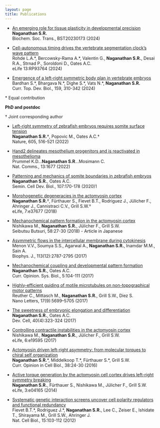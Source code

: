 ```yaml
---
layout: page
title: Publications
---
```


- <a href="https://portlandpress.com/biochemsoctrans/article/doi/10.1042/BST20230173/234414" target="_blank">An emerging role for tissue plasticity in developmental precision</a><br />
**Naganathan S.R.**\
Biochem. Soc. Trans., BST20230173 (2024)

- <a href="https://elifesciences.org/reviewed-preprints/93764" target="_blank">Cell-autonomous timing drives the vertebrate segmentation clock’s wave pattern</a><br />
Rohde L.A.\*, Bercowsky-Rama A.\*, Valentin G., **Naganathan S.R.**, Desai R.A., Strnad P., Soroldoni D., Oates A.C.\
eLife 13:RP93764 (2024)

- <a href="https://www.sciencedirect.com/science/article/pii/S0070215324000036" target="_blank">Emergence of a left-right symmetric body plan in vertebrate embryos</a><br />
Bardhan S.\*, Bhargava N.\*, Dighe S.\*, Vats N.\*, **Naganathan S.R.**\
Curr. Top. Dev. Biol., 159, 310-342 (2024)

\* Equal contribution

**PhD and postdoc**

&#8224; Joint corresponding author

- <a href="https://www.nature.com/articles/s41586-022-04646-9" target="_blank">Left-right symmetry of zebrafish embryos requires somite surface tension</a><br />
**Naganathan S.R.**&#8224;, Popovic M., Oates A.C.&#8224;\
Nature, 605, 516-521 (2022)

- <a href="https://www.nature.com/articles/s41467-022-29311-7" target="_blank">Hand2 delineates mesothelium progenitors and is reactivated in mesothelioma</a><br />
Prummel K.D…**Naganathan S.R**…Mosimann C.\
Nat. Comms., 13:1677 (2022)

- <a href="https://www.sciencedirect.com/science/article/pii/S1084952119302460" target="_blank">Patterning and mechanics of somite boundaries in zebrafish embryos</a><br />
**Naganathan S.R.**, Oates A.C.\
Semin. Cell Dev. Biol., 107:170-178 (2020)1

- <a href="https://doi.org/10.7554/eLife.37677" target="_blank">Morphogenetic degeneracies in the actomyosin cortex</a><br />
**Naganathan S.R.**&#8224;, Fürthauer S., Fievet B.T., Rodriguez J., Jülicher F., Ahringer J., Cannistraci C.V., Grill S.W.&#8224;\
eLife, 7:e37677 (2018)

- <a href="https://www.semanticscholar.org/paper/Mechanochemical-Pattern-Formation-in-the-Actomyosin-Nishikawa-Naganathan/297cf8167de8ef168aff8a074a7c06375cb580b4" target="_blank">Mechanochemical pattern formation in the actomyosin cortex</a><br />
Nishikawa M., **Naganathan S.R.**, Jülicher F., Grill S.W.\
Seibutsu Butsuri, 58:27-30 (2018) - Article in Japanese

- <a href="https://www.cell.com/biophysj/fulltext/S0006-3495(17)31125-6" target="_blank">Asymmetric flows in the intercellular membrane during cytokinesis</a><br />
Menon V.V., Soumya S.S., Agarwal A., **Naganathan S.R.**, Inamdar M.M., Sain A.\
Biophys. J., 113(12):2787-2795 (2017)

- <a href="https://www.sciencedirect.com/science/article/abs/pii/S2452310017300999" target="_blank">Mechanochemical coupling and developmental pattern formation</a><br />
**Naganathan S.R.**, Oates A.C.\
Curr. Opinion. Sys. Biol., 5:104-111 (2017)

- <a href="https://pubs.acs.org/doi/10.1021/acs.nanolett.7b02606" target="_blank">Highly-efficient guiding of motile microtubules on non-topographical motor patterns</a><br />
Reuther C., Mittasch M., **Naganathan S.R.**, Grill S.W., Diez S.\
Nano Letters, 17(9):5699–5705 (2017)

- <a href="https://www.sciencedirect.com/science/article/pii/S1534580717300813" target="_blank">The sweetness of embryonic elongation and differentiation</a><br />
**Naganathan S.R.**, Oates A.C. \
Dev. Cell, 40(4):323-324 (2017)

- <a href="https://elifesciences.org/articles/19595" target="_blank">Controlling contractile instabilities in the actomyosin cortex</a><br />
Nishikawa M., **Naganathan S.R.**, Jülicher F., Grill S.W.\
eLife, 6:e19595 (2017)

- <a href="https://www.sciencedirect.com/science/article/pii/S0955067416000053?via%3Dihub" target="_blank">Actomyosin driven left-right asymmetry: from molecular torques to chiral self organization</a><br />
**Naganathan S.R.**\*, Middelkoop T.\*, Fürthauer S.\*, Grill S.W.\
Curr. Opinion in Cell Biol., 38:24-30 (2016)

- <a href="https://elifesciences.org/articles/04165" target="_blank">Active torque generation by the actomyosin cell cortex drives left-right symmetry breaking</a><br />
**Naganathan S.R.**, Fürthauer S., Nishikawa M., Jülicher F., Grill S.W.\
eLife, 3:e04165 (2014)

- <a href="https://www.nature.com/articles/ncb2639" target="_blank">Systematic genetic interaction screens uncover cell polarity regulators and functional redundancy</a><br />
Fievet B.T.\*, Rodriguez J.\*, **Naganathan S.R.**, Lee C., Zeiser E., Ishidate T., Shirayama M., Grill S.W., Ahringer J.\
Nat. Cell Biol., 15:103-112 (2012)
